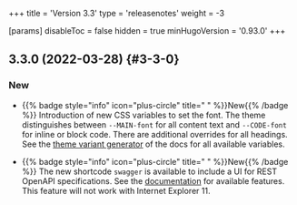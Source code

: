 +++
title = 'Version 3.3'
type = 'releasenotes'
weight = -3

[params]
  disableToc = false
  hidden = true
  minHugoVersion = '0.93.0'
+++

## 3.3.0 (2022-03-28) {#3-3-0}

### New

- {{% badge style="info" icon="plus-circle" title=" " %}}New{{% /badge %}} Introduction of new CSS variables to set the font. The theme distinguishes between `--MAIN-font` for all content text and `--CODE-font` for inline or block code. There are additional overrides for all headings. See the [theme variant generator](configuration/branding/generator) of the docs for all available variables.

- {{% badge style="info" icon="plus-circle" title=" " %}}New{{% /badge %}} The new shortcode `swagger` is available to include a UI for REST OpenAPI specifications. See the [documentation](shortcodes/openapi) for available features. This feature will not work with Internet Explorer 11.
